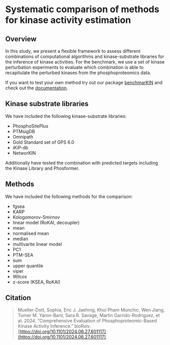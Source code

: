 # Systematic comparison of methods for kinase activity estimation

<!-- badges: start -->
<!-- badges: end -->

## Overview
In this study, we present a flexible framework to assess different combinations of computational algorithms and kinase-substrate libraries 
for the inference of kinase activities. For the benchmark, we use a set of kinase perturbation experiments to evaluate which combination
is able to recapitulate the perturbed kinases from the phosphoproteomics data.

If you want to test your own method try out our package [benchmarKIN](https://github.com/saezlab/benchmarKIN) and check out the 
[documentation](https://benchmarkin.readthedocs.io/). 

## Kinase substrate libraries
We have included the following kinase-substrate libraries:
- PhosphoSitePlus
- PTMsigDB
- Omnipath
- Gold Standard set of GPS 6.0
- iKiP-db
- NetworKIN

Additionally have tested the combination with predicted targets including the Kinase Library and Phosformer.

## Methods
We have included the following methods for the comparison:
- fgsea
- KARP
- Kologomorov-Smirnov
- linear model (RoKAI, decoupler)
- mean
- normalised mean
- median
- multivarite linear model
- PC1
- PTM-SEA
- sum
- upper quantile
- viper
- Wilcox
- z-score (KSEA, RoKAI)

## Citation
> Mueller-Dott, Sophia, Eric J. Jaehnig, Khoi Pham Munchic, Wen Jiang, Tomer M. Yaron-Barir, Sara R. Savage, Martin Garrido-Rodriguez, et al. 2024. “Comprehensive Evaluation of Phosphoproteomic-Based Kinase Activity Inference.” bioRxiv. [https://doi.org/10.1101/2024.06.27.601117](https://doi.org/10.1101/2024.06.27.601117).
